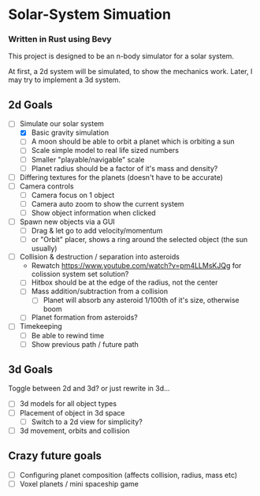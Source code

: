# Solar-System Simuation
### Written in Rust using Bevy

This project is designed to be an n-body simulator for a solar system.

At first, a 2d system will be simulated, to show the mechanics work. Later, I may try to implement a 3d system.

## 2d Goals
- [ ] Simulate our solar system
  - [x] Basic gravity simulation
  - [ ] A moon should be able to orbit a planet which is orbiting a sun
  - [ ] Scale simple model to real life sized numbers
  - [ ] Smaller "playable/navigable" scale
  - [ ] Planet radius should be a factor of it's mass and density?
- [ ] Differing textures for the planets (doesn't have to be accurate)
- [ ] Camera controls
  - [ ] Camera focus on 1 object
  - [ ] Camera auto zoom to show the current system
  - [ ] Show object information when clicked
- [ ] Spawn new objects via a GUI
  - [ ] Drag & let go to add velocity/momentum
  - [ ] or "Orbit" placer, shows a ring around the selected object (the sun usually)
- [ ] Collision & destruction / separation into asteroids
  - Rewatch https://www.youtube.com/watch?v=pm4LLMsKJQg for colission system set solution?
  - [ ] Hitbox should be at the edge of the radius, not the center
  - [ ] Mass addition/subtraction from a collision
    - [ ] Planet will absorb any asteroid 1/100th of it's size, otherwise boom
  - [ ] Planet formation from asteroids?
- [ ] Timekeeping
  - [ ] Be able to rewind time
  - [ ] Show previous path / future path

## 3d Goals
Toggle between 2d and 3d? or just rewrite in 3d...

- [ ] 3d models for all object types
- [ ] Placement of object in 3d space
  - [ ] Switch to a 2d view for simplicity?
- [ ] 3d movement, orbits and collision

## Crazy future goals
- [ ] Configuring planet composition (affects collision, radius, mass etc)
- [ ] Voxel planets / mini spaceship game
